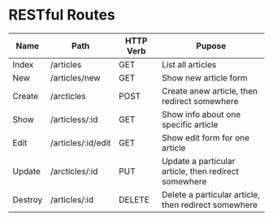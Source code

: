 # RESTful Routes

| Name | Path | HTTP Verb | Pupose |
|---|---|---|---|
| Index | /articles | GET | List all articles |
| New| /articles/new | GET | Show new article form|
| Create | /arcticles| POST | Create anew article, then redirect somewhere |
| Show | /articless/:id | GET | Show info about one specific article |
| Edit | /articles/:id/edit | GET | Show edit form for one article |
| Update | /arcticles/:id | PUT | Update a particular article, then redirect somewhere |
| Destroy | /articles/:id | DELETE | Delete a particular article, then redirect somewhere|